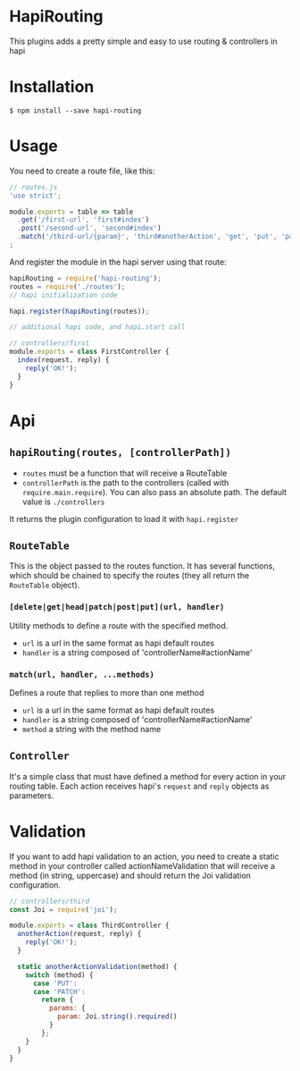 # HapiRouting

This plugins adds a pretty simple and easy to use routing & controllers in hapi

# Installation
```
$ npm install --save hapi-routing
```

# Usage
You need to create a route file, like this:

```js
// routes.js
'use strict';

module.exports = table => table
  .get('/first-url', 'first#index')
  .post('/second-url', 'second#index')
  .match('/third-url/{param}', 'third#anotherAction', 'get', 'put', 'patch')
;
```

And register the module in the hapi server using that route:
```js
hapiRouting = require('hapi-routing');
routes = require('./routes');
// hapi initialization code

hapi.register(hapiRouting(routes));

// additional hapi code, and hapi.start call
```

```js
// controllers/first
module.exports = class FirstController {
  index(request, reply) {
    reply('OK!');
  }
}
```

# Api

## `hapiRouting(routes, [controllerPath])`
- `routes` must be a function that will receive a RouteTable
- `controllerPath` is the path to the controllers (called with
  `require.main.require`). You can also pass an absolute path. The default
  value is `./controllers`

It returns the plugin configuration to load it with `hapi.register`

## `RouteTable`
This is the object passed to the routes function. It has several functions,
which should be chained to specify the routes (they all return the `RouteTable`
object).
### `[delete|get|head|patch|post|put](url, handler)`
Utility methods to define a route with the specified method.
- `url` is a url in the same format as hapi default routes
- `handler` is a string composed of 'controllerName#actionName'

### `match(url, handler, ...methods)`
Defines a route that replies to more than one method
- `url` is a url in the same format as hapi default routes
- `handler` is a string composed of 'controllerName#actionName'
- `method` a string with the method name

## `Controller`
It's a simple class that must have defined a method for every action in your
routing table. Each action receives hapi's `request` and `reply` objects as
parameters.
# Validation
If you want to add hapi validation to an action, you need to create a static
method in your controller called actionNameValidation that will receive a method
(in string, uppercase) and should return the Joi validation configuration.
```js
// controllers/third
const Joi = require('joi');

module.exports = class ThirdController {
  anotherAction(request, reply) {
    reply('OK!');
  }

  static anotherActionValidation(method) {
    switch (method) {
      case 'PUT':
      case 'PATCH':
        return {
          params: {
            param: Joi.string().required()
          }
        };
    }
  }
}
```
